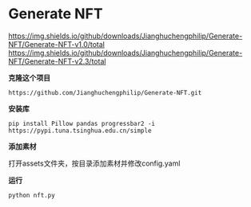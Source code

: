 # Generate NFT

https://img.shields.io/github/downloads/Jianghuchengphilip/Generate-NFT/Generate-NFT-v1.0/total
https://img.shields.io/github/downloads/Jianghuchengphilip/Generate-NFT/Generate-NFT-v2.3/total

**克隆这个项目**

```https://github.com/Jianghuchengphilip/Generate-NFT.git```

**安装库**

```pip install Pillow pandas progressbar2 -i https://pypi.tuna.tsinghua.edu.cn/simple```

**添加素材**

打开assets文件夹，按目录添加素材并修改config.yaml

**运行**

```python nft.py```




